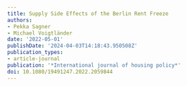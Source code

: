 ```yaml
---
title: Supply Side Effects of the Berlin Rent Freeze
authors:
- Pekka Sagner
- Michael Voigtländer
date: '2022-05-01'
publishDate: '2024-04-03T14:18:43.950508Z'
publication_types:
- article-journal
publication: '*International journal of housing policy*'
doi: 10.1080/19491247.2022.2059844
---
```

